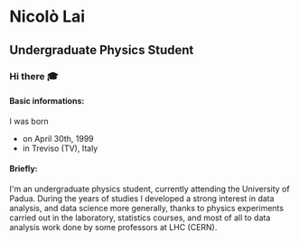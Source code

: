 # Nicolò Lai 
## Undergraduate Physics Student

### Hi there :mortar_board:

#### Basic informations:
I was born
* on April 30th, 1999 
* in Treviso (TV), Italy

#### Briefly:

I'm an undergraduate physics student, currently attending the University of Padua. During the years of studies I developed a strong interest in data analysis, and data science more generally, thanks to physics experiments carried out in the laboratory, statistics courses, and most of all to data analysis work done by some professors at LHC (CERN).

